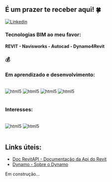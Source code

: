## É um prazer te receber aqui! 🍀

[![Linkedin](https://img.shields.io/badge/LinkedIn-0077B5?style=for-the-badge&logo=linkedin&logoColor=white)](https://www.linkedin.com/in/christiano-mariath-gallez-06a598196/)

### **Tecnologias BIM ao meu favor:**
#### REVIT - Navisworks - Autocad - Dynamo4Revit
### 💰

### Em aprendizado e desenvolvimento:
<div style="display: inline_block"><br/>
<img align="center" alt="html5" src="https://img.shields.io/badge/Python-3776AB?style=for-the-badge&logo=python&logoColor=white"/>
<img align="center" alt="html5" src="https://img.shields.io/badge/Azure_DevOps-0078D7?style=for-the-badge&logo=azure-devops&logoColor=white"/>
<img align="center" alt="html5" src="https://img.shields.io/badge/Visual_Studio-5C2D91?style=for-the-badge&logo=visual%20studio&logoColor=white"/>
<img align="center" alt="html5" src="https://img.shields.io/badge/GitHub-100000?style=for-the-badge&logo=github&logoColor=white"/>
</div><br/>


### Interesses:

<div style="display: inline_block"><br/>
 <img align="center" alt="html5" src="https://img.shields.io/badge/Google_Cloud-4285F4?style=for-the-badge&logo=google-cloud&logoColor=white"/>
 <img align="center" alt="html5" src="https://img.shields.io/badge/Amazon_AWS-232F3E?style=for-the-badge&logo=amazon-aws&logoColor=white"/>
</div><br/>

 ## Links úteis:
 - [Doc RevitAPI - Documentação da Api do Revit](https://www.revitapidocs.com/)<br/>
 - [Dynamo - Sobre o Dynamo](https://primer.dynamobim.org/pt-br/)<br/>

Em construção...
</div><br/>
